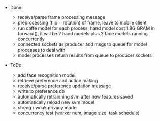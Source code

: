 * Done:

    + receive/parse frame processing message
    + preprocessing (flip + rotation) of frame, leave to mobile client
    + run caffe model for each process, hand model cost 1.8G GRAM in forward(), it will be 2 hand models
      plus 2 face models running concurrently
    + connected sockets as producer add msgs to queue for model processes to deal with
    + model processes return results from queue to producer sockets

* ToDo:

    + add face recognition model
    + retrieve preference and action making
    + receive/parse preference updation message
    + write to preference db
    + automatically retrainning svm after new features saved
    + automatically reload new svm model
    + strong / weak privacy mode
    + concurrency test (worker num, image size, task schedule)

